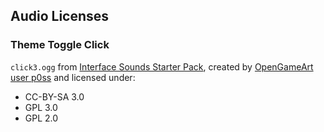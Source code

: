 ## Audio Licenses

### Theme Toggle Click

`click3.ogg` from [Interface Sounds Starter Pack](https://opengameart.org/content/interface-sounds-starter-pack), created by [OpenGameArt user p0ss](https://opengameart.org/users/p0ss) and licensed under:

- CC-BY-SA 3.0
- GPL 3.0
- GPL 2.0

